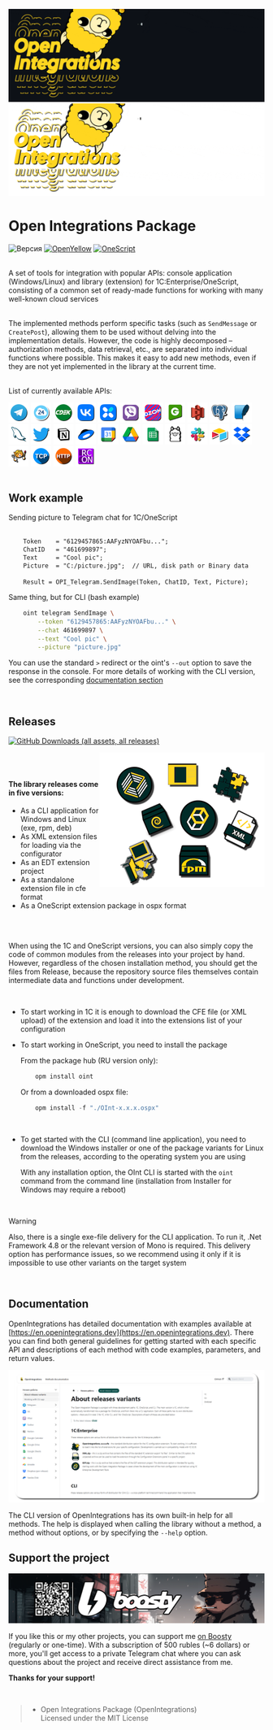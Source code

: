![Main](media/main.gif#gh-dark-mode-only#gh-dark-mode-only)
![Main-light](media/main-light.gif#gh-light-mode-only)


# Open Integrations Package
![Версия](https://img.shields.io/badge/1C_version-8.3.10-yellow)
[![OpenYellow](https://img.shields.io/endpoint?url=https://openyellow.org/data/badges/2/736878759.json)](https://openyellow.org/grid?data=top&repo=736878759)
[![OneScript](https://img.shields.io/endpoint?url=https://raw.githubusercontent.com/Bayselonarrend/OpenIntegrations/refs/heads/main/media/os-logo.json)](https://github.com/EvilBeaver/OneScript)

<br>
A set of tools for integration with popular APIs: console application (Windows/Linux) and library (extension) for 1C:Enterprise/OneScript, consisting of a common set of ready-made functions for working with many well-known cloud services <br>


<br>

The implemented methods perform specific tasks (such as ``SendMessage`` or ``CreatePost``), allowing them to be used without delving into the implementation details. However, the code is highly decomposed – authorization methods, data retrieval, etc., are separated into individual functions where possible. This makes it easy to add new methods, even if they are not yet implemented in the library at the current time. <br><br>

List of currently available APIs:
<br>
  <div>
  <a href="https://en.openintegrations.dev/docs/Instructions/Telegram/"><img src="media/Telegram.png" width="40"></a>
  <a href="https://en.openintegrations.dev/docs/Instructions/Bitrix24/"><img src="media/Bitrix24.png?6" width="40"></a>
  <a href="https://en.openintegrations.dev/docs/Instructions/CDEK/"><img src="media/CDEK.png?6" width="40"></a>
  <a href="https://en.openintegrations.dev/docs/Instructions/VK/"><img src="media/VK.png" width="40"></a>
  <a href="https://en.openintegrations.dev/docs/Instructions/VKTeams/"><img src="media/VKTeams.png" width="40"></a>
  <a href="https://en.openintegrations.dev/docs/Instructions/Viber/"><img src="media/Viber.png" width="40"></a>
  <a href="https://en.openintegrations.dev/docs/Instructions/Ozon/"><img src="media/Ozon.png" width="40"></a>
    <a href="https://en.openintegrations.dev/docs/Instructions/GreenAPI/"><img src="media/GreenAPI.png" width="40"></a>
  <a href="https://en.openintegrations.dev/docs/Instructions/S3/"><img src="media/S3.png" width="40"></a>
    <a href="https://en.openintegrations.dev/docs/Instructions/PostgreSQL/"><img src="media/PostgreSQL.png" width="40"></a>
  <a href="https://en.openintegrations.dev/docs/Instructions/SQLite/"><img src="media/SQLite.png" width="40"></a>
    <a href="https://en.openintegrations.dev/docs/Instructions/MySQL/"><img src="media/MySQL.png" width="40"></a>
  <a href="https://en.openintegrations.dev/docs/Instructions/Twitter/"><img src="media/Twitter.png" width="40"></a>
  <a href="https://en.openintegrations.dev/docs/Instructions/Notion/"><img src="media/Notion.png" width="40"></a>
  <a href="https://en.openintegrations.dev/docs/Instructions/YandexDisk/"><img src="media/YandexDisk.png" width="40"></a>
  <a href="https://en.openintegrations.dev/docs/Instructions/GoogleCalendar/"><img src="media/GoogleCalendar.png" width="40"></a>
  <a href="https://en.openintegrations.dev/docs/Instructions/GoogleDrive/"><img src="media/GoogleDrive.png" width="40"></a>
  <a href="https://en.openintegrations.dev/docs/Instructions/GoogleSheets/"><img src="media/GoogleSheets.png" width="40"></a>
    <a href="https://en.openintegrations.dev/docs/Instructions/Ollama/"><img src="media/Ollama.png" width="40"></a>
  <a href="https://en.openintegrations.dev/docs/Instructions/Slack/"><img src="media/Slack.png" width="40"></a>
  <a href="https://en.openintegrations.dev/docs/Instructions/Airtable/"><img src="media/Airtable.png?6" width="40"></a>
  <a href="https://en.openintegrations.dev/docs/Instructions/Dropbox/"><img src="media/Dropbox.png?6" width="40"></a>
  <a href="https://en.openintegrations.dev/docs/Instructions/Neocities/"><img src="media/Neocities.png?6" width="40"></a>
  <a href="https://en.openintegrations.dev/docs/Instructions/TCP/"><img src="media/TCP.png?6" width="40"></a>
    <a href="https://openintegrations.dev/docs/Instructions/HTTP/"><img src="media/HTTP.png?6" width="40"></a>
    <a href="https://en.openintegrations.dev/docs/Instructions/RCON/"><img src="media/RCON.png?6" width="40"></a>
</div> 
<br>

## Work example

Sending picture to Telegram chat for 1C/OneScript

```bsl

    Token    = "6129457865:AAFyzNYOAFbu...";
    ChatID   = "461699897";
    Text     = "Cool pic";
    Picture  = "C:/picture.jpg";  // URL, disk path or Binary data

    Result = OPI_Telegram.SendImage(Token, ChatID, Text, Picture);

```

Same thing, but for CLI (bash example)

```bash
    oint telegram SendImage \
        --token "6129457865:AAFyzNYOAFbu..." \
        --chat 461699897 \
        --text "Cool pic" \
        --picture "picture.jpg"
```

You can use the standard `>` redirect or the oint's `--out` option to save the response in the console. For more details of working with the CLI version, see the corresponding [documentation section](https://en.openintegrations.dev/docs/Start/CLI_version)

<br>
 
## Releases ##

[![GitHub Downloads (all assets, all releases)](https://img.shields.io/github/downloads/bayselonarrend/OpenIntegrations/total?logo=github)](https://github.com/Bayselonarrend/OpenIntegrations/releases/latest)

<img src="media/icons.png" align="right">

<br><br>

#### The library releases come in five versions:
- As a CLI application for Windows and Linux (exe, rpm, deb)
- As XML extension files for loading via the configurator
- As an EDT extension project
- As a standalone extension file in cfe format
- As a OneScript extension package in ospx format

<br/><br>

When using the 1C and OneScript versions, you can also simply copy the code of common modules from the releases into your project by hand. However, regardless of the chosen installation method, you should get the files from Release, because the repository source files themselves contain intermediate data and functions under development.

<br/>

+ To start working in 1C it is enough to download the CFE file (or XML upload) of the extension and load it into the extensions list of your configuration <br>
+ To start working in OneScript, you need to install the package

   From the package hub (RU version only):
   ```powershell
       opm install oint
   ```

   Or from a downloaded ospx file:
   ```powershell
       opm install -f "./OInt-x.x.x.ospx"
   ```
<br>

+ To get started with the CLI (command line application), you need to download the Windows installer or one of the package variants for Linux from the releases, according to the operating system you are using

   With any installation option, the OInt CLI is started with the `oint` command from the command line (installation from Installer for Windows may require a reboot)

<br/>
 
>[!WARNING]
>Also, there is a single exe-file delivery for the CLI application. To run it, .Net Framework 4.8 or the relevant version of Mono is required.
>This delivery option has performance issues, so we recommend using it only if it is impossible to use other variants on the target system
<br/>



## Documentation ##

OpenIntegrations has detailed documentation with examples available at [https://en.openintegrations.dev](https://en.openintegrations.dev). There you can find both general guidelines for getting started with each specific API and descriptions of each method with code examples, parameters, and return values.

![Docs](media/docs_eng.png?4)

The CLI version of OpenIntegrations has its own built-in help for all methods. The help is displayed when calling the library without a method, a method without options, or by specifying the `--help` option.

## Support the project

![image](media/boosty.png)

If you like this or my other projects, you can support me [on Boosty](https://boosty.to/bayselonarrend) (regularly or one-time). With a subscription of 500 rubles (~6 dollars) or more, you'll get access to a private Telegram chat where you can ask questions about the project and receive direct assistance from me.

**Thanks for your support!**


<br>

>- Open Integrations Package (OpenIntegrations)<br>
>Licensed under the MIT License<br>
